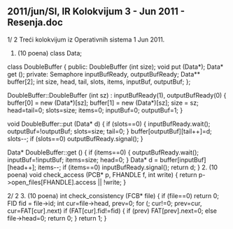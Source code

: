 2011/jun/SI, IR Kolokvijum 3 - Jun 2011 - Resenja.doc
--------------------------------------------------------------------------------


1/  2
Treći kolokvijum iz Operativnih sistema 1
Jun 2011.
1. (10 poena)
class Data;

class DoubleBuffer {
public:
  DoubleBuffer (int size);
  void put (Data*);
  Data* get ();
private:
  Semaphore inputBufReady, outputBufReady;
  Data** buffer[2];
  int size, head, tail, slots, items, inputBuf, outputBuf;
};

DoubleBuffer::DoubleBuffer (int sz) : inputBufReady(1), outputBufReady(0) {
  buffer[0] = new (Data*)[sz];
  buffer[1] = new (Data*)[sz];
  size = sz;
  head=tail=0;
  slots=size; items=0;
  inputBuf=0; outputBuf=1;
}

void DoubleBuffer::put (Data* d) {
  if (slots==0) {
    inputBufReady.wait();
    outputBuf=!outputBuf;
    slots=size;
    tail=0;
  }
  buffer[outputBuf][tail++]=d;
  slots--;
  if (slots==0)
    outputBufReady.signal();
}

Data* DoubleBuffer::get () {
  if (items==0) {
    outputBufReady.wait();
    inputBuf=!inputBuf;
    items=size;
    head=0;
  }
  Data* d = buffer[inputBuf][head++];
  items--;
  if (items==0)
    inputBufReady.signal();
  return d;
}
2. (10 poena)
void check_access (PCB* p, FHANDLE f, int write) {
  return p->open_files[FHANDLE].access || !write;
}

2/  2
3. (10 poena)
int check_consistency (FCB* file) {
  if (file==0) return 0;
  FID fid = file->id;
  int cur=file->head, prev=0;
  for (; cur!=0; prev=cur, cur=FAT[cur].next)
    if (FAT[cur].fid!=fid) {
      if (prev) FAT[prev].next=0;
      else file->head=0;
      return 0;
    }
  return 1;
}
